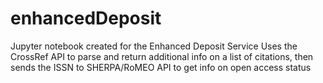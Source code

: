 # enhancedDeposit
Jupyter notebook created for the Enhanced Deposit Service
Uses the CrossRef API to parse and return additional info on a list of citations, then sends the ISSN to SHERPA/RoMEO API to get info on open access status

